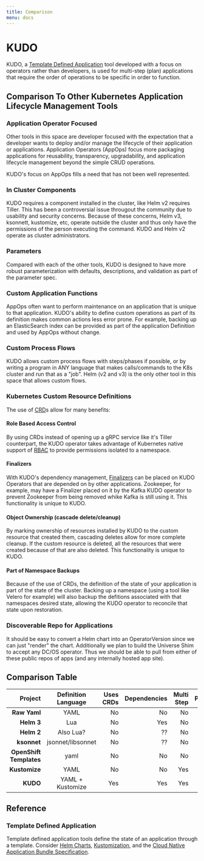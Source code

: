 ```yaml
---
title: Comparison
menu: docs
---
```


# KUDO

KUDO, a [Template Defined Application](#template-defined-application) tool developed with a focus on operators rather than developers, is used for multi-step (plan) applications that require the order of operations to be specific in order to function.

## Comparison To Other Kubernetes Application Lifecycle Management Tools

### Application Operator Focused

Other tools in this space are developer focused with the expectation that a developer wants to deploy and/or manage the lifecycle of their application or applications.
Application Operators (AppOps) focus more packaging applications for reusability, transparency, upgradability, and application lifecycle management beyond the simple CRUD operations.

KUDO's focus on AppOps fills a need that has not been well represented.

### In Cluster Components

KUDO requires a component installed in the cluster, like Helm v2 requires Tiller.
This has been a controversial issue througout the community due to usability and security concerns.
Because of these concerns, Helm v3, ksonnett, kustomize, etc, operate outside the cluster and thus only have the permissions of the person executing the command.
KUDO and Helm v2 operate as cluster administrators.

### Parameters

Compared with each of the other tools, KUDO is designed to have more robust parameterization with defaults, descriptions, and validation as part of the parameter spec.

### Custom Application Functions

AppOps often want to perform maintenance on an application that is unique to that application.
KUDO's ability to define custom operations as part of its definition makes common actions less error prone.
For example, backing up an ElasticSearch index can be provided as part of the application Definition and used by AppOps without change.

### Custom Process Flows

KUDO allows custom process flows with steps/phases if possible, or by writing a program in ANY language that makes calls/commands to the K8s cluster and run that as a "job".
Helm (v2 and v3) is the only other tool in this space that allows custom flows.

### Kubernetes Custom Resource Definitions

The use of [CRD]s allow for many benefits:

#### Role Based Access Control

By using CRDs instead of opening up a gRPC service like it's Tiller counterpart, the KUDO operator takes advantage of Kubernetes native support of [RBAC] to provide permissions isolated to a namespace.

#### Finalizers

With KUDO's dependency management, [Finalizers][finalizers] can be placed on KUDO Operators that are depended on by other applications.
Zookeeper, for example, may have a Finalizer placed on it by the Kafka KUDO operator to prevent Zookeeper from being removed whike Kafka is still using it.
This functionality is unique to KUDO.

#### Object Ownership (cascade delete/cleanup)

By marking ownership of resources installed by KUDO to the custom resource that created them, cascading deletes allow for more complete cleanup.
If the custom resource is deleted, all the resources that were created because of that are also deleted.
This functionality is unique to KUDO.

#### Part of Namespace Backups

Because of the use of CRDs, the definition of the state of your application is part of the state of the cluster.
Backing up a namespace (using a tool like Velero for example) will also backup the defitions associated with that namespaces desired state, allowing the KUDO operator to reconcile that state upon restoration.

### Discoverable Repo for Applications

It should be easy to convert a Helm chart into an OperatorVersion since we can just "render" the chart.
Additionally we plan to build the Universe Shim to accept any DC/OS operator.
Thus we should be able to pull from either of these public repos of apps (and any internally hosted app site).

## Comparison Table

|         Project | Definition Language | Uses CRDs | Dependencies | Multi Step | Parameters | Custom Lifecycles | Install Component | App Repo |
| ----------------------: | :-----------------: | --------: | -----------: | ---------: | :--------: | ----------------: | :---------------: | -------: |
|      **Raw Yaml** |    YAML     |    No |      No |     No |   No   |        No |    No     |    No |
|       **Helm 3** |     Lua     |    No |     Yes |     No |  Yes   |        Yes |    CLI    |   Yes |
|       **Helm 2** |   Also Lua?   |    No |      ?? |     No |  Yes   |        No |  CLI + Tiller  |   Yes |
|       **ksonnet** | jsonnet/libsonnet |    No |      ?? |     No |  Yes   |        ?? |    CLI    |    No |
| **OpenShift Templates** |    yaml     |    No |      No |     No |  Yes   |        No |   Openshift   |    No |
|      **Kustomize** |    YAML     |    No |      No |    Yes |   No   |        No |    CLI    |    No |
|        **KUDO** | YAML + Kustomize  |    Yes |     Yes |    Yes |  Yes   |        Yes |    Yes    |   Yes |

## Reference

### Template Defined Application

Template defined application tools define the state of an application through a template.
Consider [Helm Charts][charts], [Kustomization][kustomization], and the [Cloud Native Application Bundle Specification][cnab].

[CRD]:https://kubernetes.io/docs/concepts/extend-kubernetes/api-extension/custom-resources/
[RBAC]:https://kubernetes.io/docs/reference/access-authn-authz/rbac/
[finalizers]:https://book.kubebuilder.io/reference/using-finalizers.html
[charts]:https://github.com/helm/charts
[kustomization]:https://github.com/kubernetes-sigs/kustomize/blob/master/docs/workflows.md
[cnab]:https://github.com/deislabs/cnab-spec